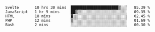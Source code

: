 <!--START_SECTION:waka-->
```text
Svelte       10 hrs 30 mins  █████████████████████▒░░░   85.39 % 
JavaScript   1 hr 9 mins     ██▒░░░░░░░░░░░░░░░░░░░░░░   09.35 % 
HTML         18 mins         ▓░░░░░░░░░░░░░░░░░░░░░░░░   02.45 % 
PHP          12 mins         ▒░░░░░░░░░░░░░░░░░░░░░░░░   01.69 % 
Bash         2 mins          ░░░░░░░░░░░░░░░░░░░░░░░░░   00.30 % 
```
<!--END_SECTION:waka-->
